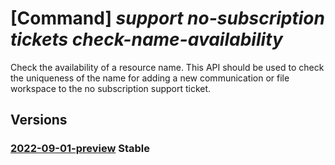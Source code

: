 # [Command] _support no-subscription tickets check-name-availability_

Check the availability of a resource name. This API should be used to check the uniqueness of the name for adding a new communication or file workspace to the no subscription support ticket.

## Versions

### [2022-09-01-preview](/Resources/mgmt-plane/L3Byb3ZpZGVycy9taWNyb3NvZnQuc3VwcG9ydC9zdXBwb3J0dGlja2V0cy97fS9jaGVja25hbWVhdmFpbGFiaWxpdHk=/2022-09-01-preview.xml) **Stable**

<!-- mgmt-plane /providers/microsoft.support/supporttickets/{}/checknameavailability 2022-09-01-preview -->
